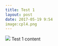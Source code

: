 ```yaml
---
title: Test 1
layout: post
date: 2017-05-19 9:54
image:cpl4.png
---
```

<img src="{{ site.baseurl }}/assets/images/{{ page.image }}">
Test 1 content
